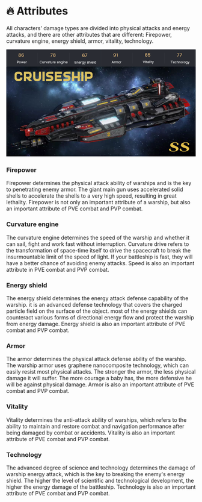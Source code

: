 # 🔥 Attributes

All characters' damage types are divided into physical attacks and energy attacks, and there are other attributes that are different: Firepower, curvature engine, energy shield, armor, vitality, technology.

![](<../.gitbook/assets/1 (1).png>)

### Firepower

Firepower determines the physical attack ability of warships and is the key to penetrating enemy armor. The giant main gun uses accelerated solid shells to accelerate the shells to a very high speed, resulting in great lethality. Firepower is not only an important attribute of a warship, but also an important attribute of PVE combat and PVP combat.

### Curvature engine

The curvature engine determines the speed of the warship and whether it can sail, fight and work fast without interruption. Curvature drive refers to the transformation of space-time itself to drive the spacecraft to break the insurmountable limit of the speed of light. If your battleship is fast, they will have a better chance of avoiding enemy attacks. Speed is also an important attribute in PVE combat and PVP combat.

### Energy shield

The energy shield determines the energy attack defense capability of the warship. it is an advanced defense technology that covers the charged particle field on the surface of the object. most of the energy shields can counteract various forms of directional energy flow and protect the warship from energy damage. Energy shield is also an important attribute of PVE combat and PVP combat.

### Armor

The armor determines the physical attack defense ability of the warship. The warship armor uses graphene nanocomposite technology, which can easily resist most physical attacks. The stronger the armor, the less physical damage it will suffer. The more courage a baby has, the more defensive he will be against physical damage. Armor is also an important attribute of PVE combat and PVP combat.

### Vitality

Vitality determines the anti-attack ability of warships, which refers to the ability to maintain and restore combat and navigation performance after being damaged by combat or accidents. Vitality is also an important attribute of PVE combat and PVP combat.

### Technology

The advanced degree of science and technology determines the damage of warship energy attack, which is the key to breaking the enemy's energy shield. The higher the level of scientific and technological development, the higher the energy damage of the battleship. Technology is also an important attribute of PVE combat and PVP combat.
